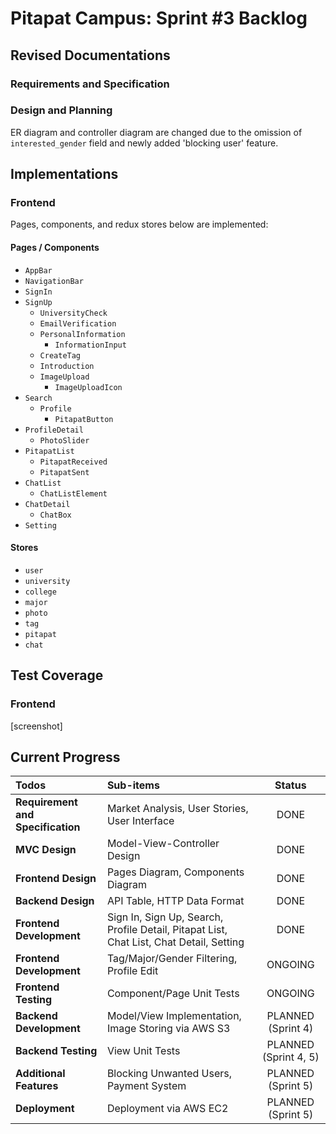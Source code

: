 # Pitapat Campus: Sprint #3 Backlog

## Revised Documentations

### Requirements and Specification



### Design and Planning

ER diagram and controller diagram are changed due to the omission of `interested_gender` field and newly added 'blocking user' feature.

## Implementations

### Frontend

Pages, components, and redux stores below are implemented:

#### Pages / Components

- `AppBar`
- `NavigationBar`
- `SignIn`
- `SignUp`
  - `UniversityCheck`
  - `EmailVerification`
  - `PersonalInformation`
    - `InformationInput`
  - `CreateTag`
  - `Introduction`
  - `ImageUpload`
    - `ImageUploadIcon`
- `Search`
  - `Profile`
    - `PitapatButton`
- `ProfileDetail`
  - `PhotoSlider`
- `PitapatList`
  - `PitapatReceived`
  - `PitapatSent`
- `ChatList`
  - `ChatListElement`
- `ChatDetail`
  - `ChatBox`
- `Setting`

#### Stores

- `user`
- `university`
- `college`
- `major`
- `photo`
- `tag`
- `pitapat`
- `chat`

## Test Coverage

### Frontend

[screenshot]

## Current Progress

| Todos                             | Sub-items                                                    |        Status         |
| :-------------------------------- | :----------------------------------------------------------- | :-------------------: |
| **Requirement and Specification** | Market Analysis, User Stories, User Interface                |         DONE          |
| **MVC Design**                    | Model-View-Controller Design                                 |         DONE          |
| **Frontend Design**               | Pages Diagram, Components Diagram                            |         DONE          |
| **Backend Design**                | API Table, HTTP Data Format                                  |         DONE          |
| **Frontend Development**          | Sign In, Sign Up, Search, Profile Detail, Pitapat List, Chat List, Chat Detail, Setting |         DONE          |
| **Frontend Development**          | Tag/Major/Gender Filtering, Profile Edit                     |        ONGOING        |
| **Frontend Testing**              | Component/Page Unit Tests                                    |        ONGOING        |
| **Backend Development**           | Model/View Implementation, Image Storing via AWS S3          |  PLANNED (Sprint 4)   |
| **Backend Testing**               | View Unit Tests                                              | PLANNED (Sprint 4, 5) |
| **Additional Features**           | Blocking Unwanted Users, Payment System                      |  PLANNED (Sprint 5)   |
| **Deployment**                    | Deployment via AWS EC2                                       |  PLANNED (Sprint 5)   |